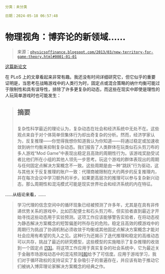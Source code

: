 ```yaml

分类：未分类

日期：2024-05-18 06:57:48

```

# 物理视角：博弈论的新领域……

> 来源：[`physicsoffinance.blogspot.com/2013/03/new-territory-for-game-theory.html#0001-01-01`](http://physicsoffinance.blogspot.com/2013/03/new-territory-for-game-theory.html#0001-01-01)

[这篇新论文](http://www.plosone.org/article/info%3Adoi%2F10.1371%2Fjournal.pone.0056416#pone.0056416-Camerer1)

在 PLoS 上的文章看起来非常有趣。我还没有时间详细研究它，但它似乎的重要证明是，当思考在战略游戏中的人类行为时，固定点或混合策略的纳什均衡可能过于限制性和具有误导性，排除了许多更复杂的动态，而这些在现实中即使是理性的人玩简单游戏时也可能发生：

> ## 摘要
> ## 
> 复杂性科学最近的理论认为，复杂动态在社会和经济系统中无处不在。这些观点来自于对个体简单但集体行为却出奇复杂的分析。然而，经济学家认为，反复推理——你觉得我想你知道我认为你知道——将通过稳定或加速收敛到纳什均衡来抑制复杂动态。我们报告了人类群体在玩类似石头剪刀布的多人游戏“Mod Game”中表现出稳定且高效的周期性行为。该游戏奖励受试者比他们所在小组的其他人领先一步思考。玩这个游戏的群体表现出的周期与任何固定点解决方案概念不一致。这些周期是由一种“跳跃”行为驱动，这与其他关于反复推理的账户一致：代理商被限制在大约两步的反复推理内，并在每次会议中学习额外的半步。如果更高层次的推理可以参与复杂新兴动态，那么周期性和混沌模式可能是现实世界社会和经济系统的内在特征。

……从结论来看，……

> 学习代理的信念空间中的循环现象已经被预测了许多年，尤其是在具有非传递优势关系的游戏中，比如匹配便士和石头剪刀布，但实验者直到最近才开始寻找这些动态用于实验预测。这项工作应该能够警告实验者，在将动态视为静态解决方案概念的短暂偏差时所存在的危险。稳定且高效的模游戏中的周期行为挑战了协调机制必须收敛于均衡或其他固定点解决方案概念才能对社会应用有希望的先入之见。这种行为还揭示了迭代推理和稳定的高维动态可以共存，挑战了最近的研究模型，这些模型的实施暗示了复杂推理的收敛到一个固定点 [[13]](http://www.plosone.org/article/info%3Adoi%2F10.1371%2Fjournal.pone.0056416#pone.0056416-Camerer1)。将这项工作应用于真实复杂的社会系统中，它为最近关于金融市场游戏动态中的混沌预测[[8]](http://www.plosone.org/article/info%3Adoi%2F10.1371%2Fjournal.pone.0056416#pone.0056416-Galla1)给予了可信度。应用于游戏学习，我们对于循环政权的支持证实了复杂吸引子的普遍存在，并应该有助于推动它们被纳入博弈理论家解决方案概念的经典之作。
